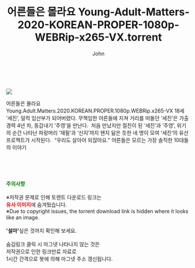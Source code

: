 ﻿---
layout: post
title:  "    어른들은 몰라요 Young-Adult-Matters-2020-KOREAN-PROPER-1080p-WEBRip-x265-VX.torrent"
author: John
categories: [ 영화 ]
tags: [  ]
image: https://torrentrj55.com/uploadfile/full/f96a9469d8a08855617bb373f8b081c18ab9c0d9.jpg 
description: "    어른들은 몰라요 Young-Adult-Matters-2020-KOREAN-PROPER-1080p-WEBRip-x265-VX torrent 정보 공유"
toc: true
toc_sticky: true
---

<br>
<p><img src="https://torrentrj55.com/uploadfile/full/f96a9469d8a08855617bb373f8b081c18ab9c0d9.jpg"/></p>
 어른들은 몰라요 Young.Adult.Matters.2020.KOREAN.PROPER.1080p.WEBRip.x265-VX 18세 ‘세진’, 덜컥 임산부가 되어버렸다. 무책임한 어른들에 지쳐 거리를 떠돌던 ‘세진’은 가출 경력 4년 차, 동갑내기 ‘주영’을 만난다.  처음 만났지만 절친이 된 ‘세진’과 ‘주영’, 위기의 순간 나타난 파랑머리 ‘재필’과 ‘신지’까지 왠지 닮은 듯한 네 명이 모여 ‘세진’의 유산 프로젝트가 시작된다.  “우리도 살아야 되잖아요.” 어른들은 모르는 가장 솔직한 10대들의 이야기 
    
<br><br><br>
<p data-ke-size="size16"><b><span style="color: green;">주의사항</span></b><br /><br />※저작권 문제로 인해 토렌트 다운로드 링크는<br /><b><span style="color: red;">유사 이미지</span></b>에 숨겨뒀습니다.<br />※Due to copyright issues, the torrent download link is hidden where it looks like an image.<br /><br /><b>'설마'</b>싶은 것까지 확인해 보세요.<br /><br />숨김링크 클릭 시 마그넷 나타나지 않는 것은<br />저작권으로 인한 링크만료 자료로<br />1시간 간격으로 봇에 의해 마그넷 주소 갱신됩니다.</p>
